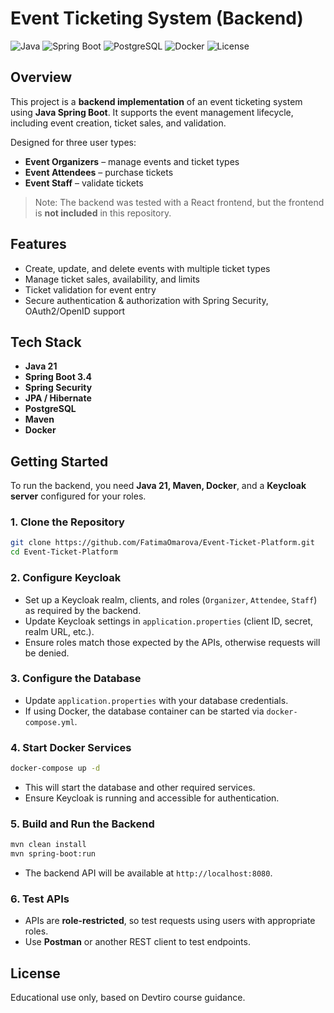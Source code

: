 # Event Ticketing System (Backend)

![Java](https://img.shields.io/badge/Java-21-blue) ![Spring Boot](https://img.shields.io/badge/Spring%20Boot-3.4-green) ![PostgreSQL](https://img.shields.io/badge/PostgreSQL-blue) ![Docker](https://img.shields.io/badge/Docker-blue) ![License](https://img.shields.io/badge/License-Educational-orange)

## Overview

This project is a **backend implementation** of an event ticketing system using **Java Spring Boot**. It supports the event management lifecycle, including event creation, ticket sales, and validation.

Designed for three user types:

* **Event Organizers** – manage events and ticket types
* **Event Attendees** – purchase tickets
* **Event Staff** – validate tickets

> Note: The backend was tested with a React frontend, but the frontend is **not included** in this repository.

## Features

* Create, update, and delete events with multiple ticket types
* Manage ticket sales, availability, and limits
* Ticket validation for event entry
* Secure authentication & authorization with Spring Security, OAuth2/OpenID support

## Tech Stack

* **Java 21**
* **Spring Boot 3.4**
* **Spring Security**
* **JPA / Hibernate**
* **PostgreSQL**
* **Maven**
* **Docker**




## Getting Started

To run the backend, you need **Java 21, Maven, Docker**, and a **Keycloak server** configured for your roles.

### 1. Clone the Repository

```bash
git clone https://github.com/FatimaOmarova/Event-Ticket-Platform.git
cd Event-Ticket-Platform
```

### 2. Configure Keycloak

* Set up a Keycloak realm, clients, and roles (`Organizer`, `Attendee`, `Staff`) as required by the backend.
* Update Keycloak settings in `application.properties` (client ID, secret, realm URL, etc.).
* Ensure roles match those expected by the APIs, otherwise requests will be denied.

### 3. Configure the Database

* Update `application.properties` with your database credentials.
* If using Docker, the database container can be started via `docker-compose.yml`.

### 4. Start Docker Services

```bash
docker-compose up -d
```

* This will start the database and other required services.
* Ensure Keycloak is running and accessible for authentication.

### 5. Build and Run the Backend

```bash
mvn clean install
mvn spring-boot:run
```

* The backend API will be available at `http://localhost:8080`.

### 6. Test APIs

* APIs are **role-restricted**, so test requests using users with appropriate roles.
* Use **Postman** or another REST client to test endpoints.

## License

Educational use only, based on Devtiro course guidance.
